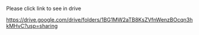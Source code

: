 Please click link to see in drive

https://drive.google.com/drive/folders/1BG1MW2aTB8KsZVfnWenzBOcqn3hkMHvC?usp=sharing
